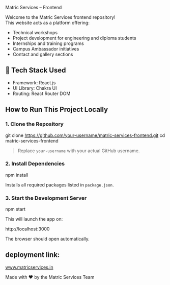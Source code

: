 Matric Services – Frontend

Welcome to the Matric Services frontend repository!  
This website acts as a platform offering:

- Technical workshops  
- Project development for engineering and diploma students  
- Internships and training programs  
- Campus Ambassador initiatives  
- Contact and gallery sections  


## 🚀 Tech Stack Used

- Framework: React.js  
- UI Library: Chakra UI
- Routing: React Router DOM 



##  How to Run This Project Locally

### 1. Clone the Repository

git clone https://github.com/your-username/matric-services-frontend.git
cd matric-services-frontend

> Replace `your-username` with your actual GitHub username.


### 2. Install Dependencies

npm install

Installs all required packages listed in `package.json`.


### 3. Start the Development Server

npm start

This will launch the app on:

http://localhost:3000

The browser should open automatically.



## deployment link:

www.matricservices.in

Made with ❤️ by the Matric Services Team
